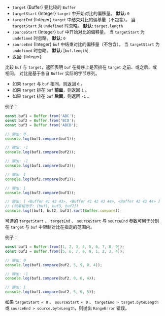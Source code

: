 <!-- YAML
added: v0.11.13
-->

* `target` {Buffer} 要比较的 `Buffer`
* `targetStart` {Integer} `target` 中开始对比的偏移量。
  **默认:** `0`
* `targetEnd` {Integer} `target` 中结束对比的偏移量（不包含）。
  当 `targetStart` 为 `undefined` 时忽略。
  **默认:** `target.length`
* `sourceStart` {Integer} `buf` 中开始对比的偏移量。
  当 `targetStart` 为 `undefined` 时忽略。
  **默认:** `0`
* `sourceEnd` {Integer} `buf` 中结束对比的偏移量（不包含）。
  当 `targetStart` 为 `undefined` 时忽略。
  **默认:** [`buf.length`]
* 返回: {Integer}

比较 `buf` 与 `target`，返回表明 `buf` 在排序上是否排在 `target` 之前、或之后、或相同。
对比是基于各自 `Buffer` 实际的字节序列。

* 如果 `target` 与 `buf` 相同，则返回 `0` 。
* 如果 `target` 排在 `buf` **前面**，则返回 `1` 。
* 如果 `target` 排在 `buf` **后面**，则返回 `-1` 。

例子：

```js
const buf1 = Buffer.from('ABC');
const buf2 = Buffer.from('BCD');
const buf3 = Buffer.from('ABCD');

// 输出: 0
console.log(buf1.compare(buf1));

// 输出: -1
console.log(buf1.compare(buf2));

// 输出: -1
console.log(buf1.compare(buf3));

// 输出: 1
console.log(buf2.compare(buf1));

// 输出: 1
console.log(buf2.compare(buf3));

// 输出: [ <Buffer 41 42 43>, <Buffer 41 42 43 44>, <Buffer 42 43 44> ]
// (结果相当于: [buf1, buf3, buf2])
console.log([buf1, buf2, buf3].sort(Buffer.compare));
```

可选的  `targetStart` 、 `targetEnd` 、 `sourceStart` 与 `sourceEnd` 参数可用于分别在 `target` 与 `buf` 中限制对比在指定的范围内。

例子：

```js
const buf1 = Buffer.from([1, 2, 3, 4, 5, 6, 7, 8, 9]);
const buf2 = Buffer.from([5, 6, 7, 8, 9, 1, 2, 3, 4]);

// 输出: 0
console.log(buf1.compare(buf2, 5, 9, 0, 4));

// 输出: -1
console.log(buf1.compare(buf2, 0, 6, 4));

// 输出: 1
console.log(buf1.compare(buf2, 5, 6, 5));
```

如果 `targetStart < 0` 、 `sourceStart < 0` 、 `targetEnd > target.byteLength` 或 `sourceEnd > source.byteLength`，则抛出 `RangeError` 错误。


